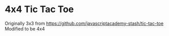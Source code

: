 # 4x4 Tic Tac Toe

Originally 3x3 from https://github.com/javascriptacademy-stash/tic-tac-toe 
Modified to be 4x4


